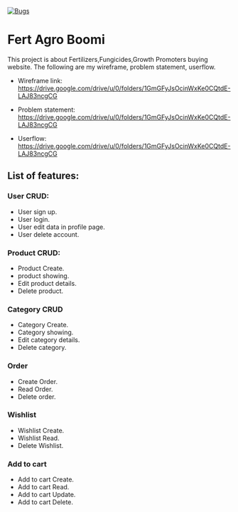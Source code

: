 [![Bugs](https://sonarcloud.io/api/project_badges/measure?project=fssa-batch3_boobalan.ravichandran__web_project&metric=bugs)](https://sonarcloud.io/summary/new_code?id=fssa-batch3_boobalan.ravichandran__web_project)
# Fert Agro Boomi

This project is about Fertilizers,Fungicides,Growth Promoters buying website. The following are my wireframe, problem statement, userflow.
* Wireframe link: https://drive.google.com/drive/u/0/folders/1GmGFyJsOcinWxKe0CQtdE-LAJ83ncgCG

* Problem statement: https://drive.google.com/drive/u/0/folders/1GmGFyJsOcinWxKe0CQtdE-LAJ83ncgCG

* Userflow: https://drive.google.com/drive/u/0/folders/1GmGFyJsOcinWxKe0CQtdE-LAJ83ncgCG


## List of features:

### User CRUD:
* User sign up.
* User login.
* User edit data in profile page.
* User delete account.

### Product CRUD:
* Product Create.
* product showing.
* Edit product details.
* Delete product.

### Category CRUD
* Category Create.
* Category showing.
* Edit category details.
* Delete category.

### Order 
* Create Order.
* Read Order.
* Delete order.

### Wishlist 
* Wishlist Create.
* Wishlist Read.
* Delete Wishlist.

### Add to cart
* Add to cart Create.
* Add to cart Read.
* Add to cart Update.
* Add to cart Delete.
